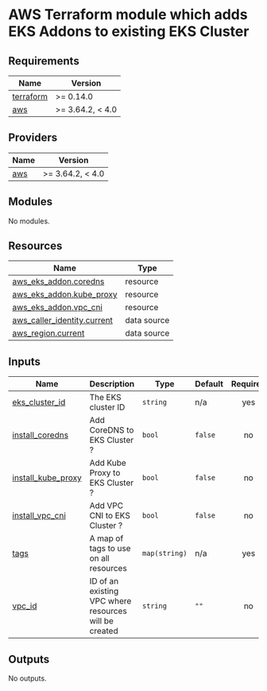 # AWS Terraform module which adds EKS Addons to existing EKS Cluster


<!-- BEGINNING OF PRE-COMMIT-TERRAFORM DOCS HOOK -->
## Requirements

| Name | Version |
|------|---------|
| <a name="requirement_terraform"></a> [terraform](#requirement\_terraform) | >= 0.14.0 |
| <a name="requirement_aws"></a> [aws](#requirement\_aws) | >= 3.64.2, < 4.0 |

## Providers

| Name | Version |
|------|---------|
| <a name="provider_aws"></a> [aws](#provider\_aws) | >= 3.64.2, < 4.0 |

## Modules

No modules.

## Resources

| Name | Type |
|------|------|
| [aws_eks_addon.coredns](https://registry.terraform.io/providers/hashicorp/aws/latest/docs/resources/eks_addon) | resource |
| [aws_eks_addon.kube_proxy](https://registry.terraform.io/providers/hashicorp/aws/latest/docs/resources/eks_addon) | resource |
| [aws_eks_addon.vpc_cni](https://registry.terraform.io/providers/hashicorp/aws/latest/docs/resources/eks_addon) | resource |
| [aws_caller_identity.current](https://registry.terraform.io/providers/hashicorp/aws/latest/docs/data-sources/caller_identity) | data source |
| [aws_region.current](https://registry.terraform.io/providers/hashicorp/aws/latest/docs/data-sources/region) | data source |

## Inputs

| Name | Description | Type | Default | Required |
|------|-------------|------|---------|:--------:|
| <a name="input_eks_cluster_id"></a> [eks\_cluster\_id](#input\_eks\_cluster\_id) | The EKS cluster ID | `string` | n/a | yes |
| <a name="input_install_coredns"></a> [install\_coredns](#input\_install\_coredns) | Add CoreDNS to EKS Cluster ? | `bool` | `false` | no |
| <a name="input_install_kube_proxy"></a> [install\_kube\_proxy](#input\_install\_kube\_proxy) | Add Kube Proxy to EKS Cluster ? | `bool` | `false` | no |
| <a name="input_install_vpc_cni"></a> [install\_vpc\_cni](#input\_install\_vpc\_cni) | Add VPC CNI to EKS Cluster ? | `bool` | `false` | no |
| <a name="input_tags"></a> [tags](#input\_tags) | A map of tags to use on all resources | `map(string)` | n/a | yes |
| <a name="input_vpc_id"></a> [vpc\_id](#input\_vpc\_id) | ID of an existing VPC where resources will be created | `string` | `""` | no |

## Outputs

No outputs.
<!-- END OF PRE-COMMIT-TERRAFORM DOCS HOOK -->
